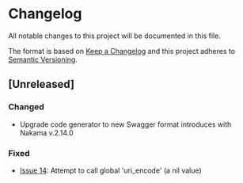 # Changelog

All notable changes to this project will be documented in this file.

The format is based on [Keep a Changelog](http://keepachangelog.com/en/1.0.0/)
and this project adheres to [Semantic Versioning](http://semver.org/spec/v2.0.0.html).

## [Unreleased]

### Changed
- Upgrade code generator to new Swagger format introduces with Nakama v.2.14.0

### Fixed
- [Issue 14](https://github.com/heroiclabs/nakama-defold/issues/14): Attempt to call global 'uri_encode' (a nil value)
